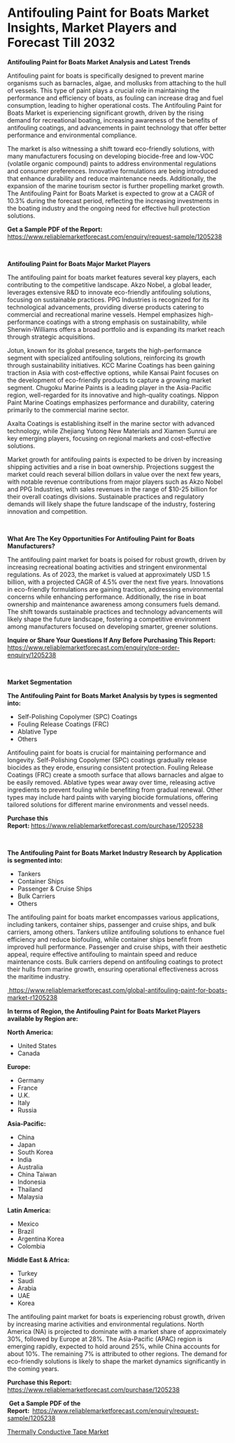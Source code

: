 <p><h1>Antifouling Paint for Boats Market Insights, Market Players and Forecast Till 2032</h1></p><p><strong>Antifouling Paint for Boats Market Analysis and Latest Trends</strong></p>
<p><p>Antifouling paint for boats is specifically designed to prevent marine organisms such as barnacles, algae, and mollusks from attaching to the hull of vessels. This type of paint plays a crucial role in maintaining the performance and efficiency of boats, as fouling can increase drag and fuel consumption, leading to higher operational costs. The Antifouling Paint for Boats Market is experiencing significant growth, driven by the rising demand for recreational boating, increasing awareness of the benefits of antifouling coatings, and advancements in paint technology that offer better performance and environmental compliance.</p><p>The market is also witnessing a shift toward eco-friendly solutions, with many manufacturers focusing on developing biocide-free and low-VOC (volatile organic compound) paints to address environmental regulations and consumer preferences. Innovative formulations are being introduced that enhance durability and reduce maintenance needs. Additionally, the expansion of the marine tourism sector is further propelling market growth. The Antifouling Paint for Boats Market is expected to grow at a CAGR of 10.3% during the forecast period, reflecting the increasing investments in the boating industry and the ongoing need for effective hull protection solutions.</p></p>
<p><strong>Get a Sample PDF of the Report:&nbsp;</strong> <a href="https://www.reliablemarketforecast.com/enquiry/request-sample/1205238?utm_campaign=2307&utm_medium=2&utm_source=Github&utm_content=ia&utm_term=01042025&utm_id=antifouling-paint-for-boats">https://www.reliablemarketforecast.com/enquiry/request-sample/1205238</a></p>
<p>&nbsp;</p>
<p><strong>Antifouling Paint for Boats Major Market Players</strong></p>
<p><p>The antifouling paint for boats market features several key players, each contributing to the competitive landscape. Akzo Nobel, a global leader, leverages extensive R&D to innovate eco-friendly antifouling solutions, focusing on sustainable practices. PPG Industries is recognized for its technological advancements, providing diverse products catering to commercial and recreational marine vessels. Hempel emphasizes high-performance coatings with a strong emphasis on sustainability, while Sherwin-Williams offers a broad portfolio and is expanding its market reach through strategic acquisitions.</p><p>Jotun, known for its global presence, targets the high-performance segment with specialized antifouling solutions, reinforcing its growth through sustainability initiatives. KCC Marine Coatings has been gaining traction in Asia with cost-effective options, while Kansai Paint focuses on the development of eco-friendly products to capture a growing market segment. Chugoku Marine Paints is a leading player in the Asia-Pacific region, well-regarded for its innovative and high-quality coatings. Nippon Paint Marine Coatings emphasizes performance and durability, catering primarily to the commercial marine sector.</p><p>Axalta Coatings is establishing itself in the marine sector with advanced technology, while Zhejiang Yutong New Materials and Xiamen Sunrui are key emerging players, focusing on regional markets and cost-effective solutions.</p><p>Market growth for antifouling paints is expected to be driven by increasing shipping activities and a rise in boat ownership. Projections suggest the market could reach several billion dollars in value over the next few years, with notable revenue contributions from major players such as Akzo Nobel and PPG Industries, with sales revenues in the range of $10-25 billion for their overall coatings divisions. Sustainable practices and regulatory demands will likely shape the future landscape of the industry, fostering innovation and competition.</p></p>
<p>&nbsp;</p>
<p><strong>What Are The Key Opportunities For Antifouling Paint for Boats Manufacturers?</strong></p>
<p><p>The antifouling paint market for boats is poised for robust growth, driven by increasing recreational boating activities and stringent environmental regulations. As of 2023, the market is valued at approximately USD 1.5 billion, with a projected CAGR of 4.5% over the next five years. Innovations in eco-friendly formulations are gaining traction, addressing environmental concerns while enhancing performance. Additionally, the rise in boat ownership and maintenance awareness among consumers fuels demand. The shift towards sustainable practices and technology advancements will likely shape the future landscape, fostering a competitive environment among manufacturers focused on developing smarter, greener solutions.</p></p>
<p><strong>Inquire or Share Your Questions If Any Before Purchasing This Report:</strong> <a href="https://www.reliablemarketforecast.com/enquiry/pre-order-enquiry/1205238?utm_campaign=2307&utm_medium=2&utm_source=Github&utm_content=ia&utm_term=01042025&utm_id=antifouling-paint-for-boats">https://www.reliablemarketforecast.com/enquiry/pre-order-enquiry/1205238</a></p>
<p>&nbsp;</p>
<p><strong>Market Segmentation</strong></p>
<p><strong>The Antifouling Paint for Boats Market Analysis by types is segmented into:</strong></p>
<p><ul><li>Self-Polishing Copolymer (SPC) Coatings</li><li>Fouling Release Coatings (FRC)</li><li>Ablative Type</li><li>Others</li></ul></p>
<p><p>Antifouling paint for boats is crucial for maintaining performance and longevity. Self-Polishing Copolymer (SPC) coatings gradually release biocides as they erode, ensuring consistent protection. Fouling Release Coatings (FRC) create a smooth surface that allows barnacles and algae to be easily removed. Ablative types wear away over time, releasing active ingredients to prevent fouling while benefiting from gradual renewal. Other types may include hard paints with varying biocide formulations, offering tailored solutions for different marine environments and vessel needs.</p></p>
<p><strong>Purchase this Report:&nbsp;</strong><a href="https://www.reliablemarketforecast.com/purchase/1205238?utm_campaign=2307&utm_medium=2&utm_source=Github&utm_content=ia&utm_term=01042025&utm_id=antifouling-paint-for-boats">https://www.reliablemarketforecast.com/purchase/1205238</a></p>
<p>&nbsp;</p>
<p><strong>The Antifouling Paint for Boats Market Industry Research by Application is segmented into:</strong></p>
<p><ul><li>Tankers</li><li>Container Ships</li><li>Passenger & Cruise Ships</li><li>Bulk Carriers</li><li>Others</li></ul></p>
<p><p>The antifouling paint for boats market encompasses various applications, including tankers, container ships, passenger and cruise ships, and bulk carriers, among others. Tankers utilize antifouling solutions to enhance fuel efficiency and reduce biofouling, while container ships benefit from improved hull performance. Passenger and cruise ships, with their aesthetic appeal, require effective antifouling to maintain speed and reduce maintenance costs. Bulk carriers depend on antifouling coatings to protect their hulls from marine growth, ensuring operational effectiveness across the maritime industry.</p></p>
<p><a href="https://www.reliablemarketforecast.com/global-antifouling-paint-for-boats-market-r1205238?utm_campaign=2307&utm_medium=2&utm_source=Github&utm_content=ia&utm_term=01042025&utm_id=antifouling-paint-for-boats">&nbsp;https://www.reliablemarketforecast.com/global-antifouling-paint-for-boats-market-r1205238</a></p>
<p><strong>In terms of Region, the Antifouling Paint for Boats Market Players available by Region are:</strong></p>
<p>
    <p> <strong> North America: </strong>
        <ul>
            <li>United States</li>
            <li>Canada</li>
        </ul>
        </p> 
    <p> <strong> Europe: </strong>
        <ul>
            <li>Germany</li>
            <li>France</li>
            <li>U.K.</li>
            <li>Italy</li>
            <li>Russia</li>
        </ul>
        </p> 
    <p> <strong> Asia-Pacific: </strong>
        <ul>
            <li>China</li>
            <li>Japan</li>
            <li>South Korea</li>
            <li>India</li>
            <li>Australia</li>
            <li>China Taiwan</li>
            <li>Indonesia</li>
            <li>Thailand</li>
            <li>Malaysia</li>
        </ul>
        </p> 
    <p> <strong> Latin America: </strong>
        <ul>
            <li>Mexico</li>
            <li>Brazil</li>
            <li>Argentina Korea</li>
            <li>Colombia</li>
        </ul>
        </p> 
    <p> <strong> Middle East & Africa: </strong>
        <ul>
            <li>Turkey</li>
            <li>Saudi</li>
            <li>Arabia</li>
            <li>UAE</li>
            <li>Korea</li>
        </ul>
    </p>
    </p>
<p><p>The antifouling paint market for boats is experiencing robust growth, driven by increasing marine activities and environmental regulations. North America (NA) is projected to dominate with a market share of approximately 30%, followed by Europe at 28%. The Asia-Pacific (APAC) region is emerging rapidly, expected to hold around 25%, while China accounts for about 10%. The remaining 7% is attributed to other regions. The demand for eco-friendly solutions is likely to shape the market dynamics significantly in the coming years.</p></p>
<p><strong>Purchase this Report: </strong><a href="https://www.reliablemarketforecast.com/purchase/1205238?utm_campaign=2307&utm_medium=2&utm_source=Github&utm_content=ia&utm_term=01042025&utm_id=antifouling-paint-for-boats">https://www.reliablemarketforecast.com/purchase/1205238</a></p>
<p>&nbsp;<strong>Get a Sample PDF of the Report:&nbsp;&nbsp;</strong><a href="https://www.reliablemarketforecast.com/enquiry/request-sample/1205238?utm_campaign=2307&utm_medium=2&utm_source=Github&utm_content=ia&utm_term=01042025&utm_id=antifouling-paint-for-boats">https://www.reliablemarketforecast.com/enquiry/request-sample/1205238</a></p>
<p><strong></strong></p>
<p><p><a href="https://github.com/SanjidaMahmud54/Market-Research-Report-List-2/blob/main/thermally-conductive-tape-market.md?utm_campaign=2307&utm_medium=2&utm_source=Github&utm_content=ia&utm_term=01042025&utm_id=antifouling-paint-for-boats">Thermally Conductive Tape Market</a></p></p>